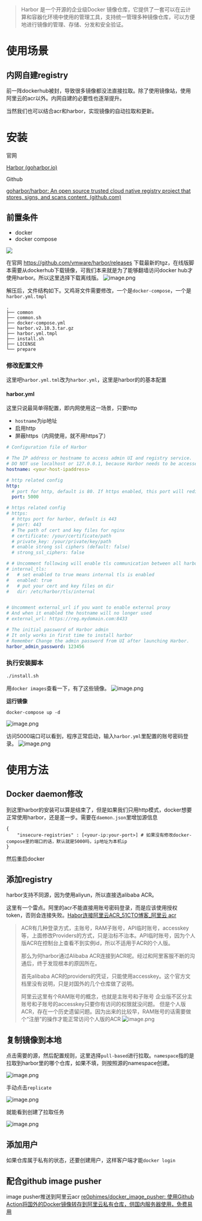
>Harbor 是一个开源的企业级Docker 镜像仓库，它提供了一套可以在云计算和容器化环境中使用的管理工具，支持统一管理多种镜像仓库，可以方便地进行镜像的管理、存储、分发和安全验证。
# 使用场景

## 内网自建registry

前一阵dockerhub被封，导致很多镜像都没法直接拉取。除了使用镜像站，使用阿里云的acr以外。内网自建的必要性也逐渐提升。

当然我们也可以结合acr和harbor，实现镜像的自动拉取和更新。
# 安装

官网

[Harbor (goharbor.io)](https://goharbor.io/) 

Github

[goharbor/harbor: An open source trusted cloud native registry project that stores, signs, and scans content. (github.com)](https://github.com/goharbor/harbor)

## 前置条件

- docker
- docker compose

![](https://phimesimage.oss-cn-hongkong.aliyuncs.com/img/Pasted%20image%2020240802133055.png)

在官网 https://github.com/vmware/harbor/releases 下载最新的tgz，在线版脚本需要从dockerhub下载镜像，可我们本来就是为了能够翻墙访问docker hub才使用harbor。所以这里选择下载离线版。
![image.png](https://phimesimage.oss-cn-hongkong.aliyuncs.com/img/20240802211147.png)


解压后，文件结构如下。又鸡哥文件需要修改，一个是`docker-compose`，一个是`harbor.yml.tmpl`

```
.
├── common
├── common.sh
├── docker-compose.yml
├── harbor.v2.10.3.tar.gz
├── harbor.yml.tmpl
├── install.sh
├── LICENSE
└── prepare

```


### 修改配置文件

这里吧`harbor.yml.tml`改为`harbor.yml`，这里是harbor的的基本配置
#### harbor.yml

这里只说最简单得配置，即内网使用这一场景，只要http

- `hostname`为ip地址
- 启用http
- 屏蔽https（内网使用，就不用https了）

```yml
# Configuration file of Harbor

# The IP address or hostname to access admin UI and registry service.
# DO NOT use localhost or 127.0.0.1, because Harbor needs to be accessed by external clients.
hostname: <your-host-ipaddress>

# http related config
http:
  # port for http, default is 80. If https enabled, this port will redirect to https port
  port: 5000

# https related config
# https:
  # https port for harbor, default is 443
  # port: 443
  # The path of cert and key files for nginx
  # certificate: /your/certificate/path
  # private_key: /your/private/key/path
  # enable strong ssl ciphers (default: false)
  # strong_ssl_ciphers: false

# # Uncomment following will enable tls communication between all harbor components
# internal_tls:
#   # set enabled to true means internal tls is enabled
#   enabled: true
#   # put your cert and key files on dir
#   dir: /etc/harbor/tls/internal


# Uncomment external_url if you want to enable external proxy
# And when it enabled the hostname will no longer used
# external_url: https://reg.mydomain.com:8433

# The initial password of Harbor admin
# It only works in first time to install harbor
# Remember Change the admin password from UI after launching Harbor.
harbor_admin_password: 123456

```

### 执行安装脚本

```sh
./install.sh
```

用`docker images`查看一下，有了这些镜像。
![image.png](https://phimesimage.oss-cn-hongkong.aliyuncs.com/img/20240802211210.png)

**运行镜像**

```
docker-compose up -d
```
![image.png](https://phimesimage.oss-cn-hongkong.aliyuncs.com/img/20240802211230.png)

访问5000端口可以看到，程序正常启动，输入`harbor.yml`里配置的账号密码登录。
![image.png](https://phimesimage.oss-cn-hongkong.aliyuncs.com/img/20240802211246.png)


# 使用方法

## Docker daemon修改

到这里harbor的安装可以算是结束了，但是如果我们只用http模式，docker想要正常使用harbor，还是差一步。需要在`daemon.json`里增加源信息
```
{
	"insecure-registries" : [<your-ip:your-port>] # 如果没有修改docker-compose里的端口的话，默认就是5000吗，ip地址为本机ip
}
```

然后重启docker
## 添加registry

harbor支持不同源，因为使用aliyun，所以直接选alibaba ACR。

这里有一个雷点。阿里的acr不能直接用账号密码登录，而是应该使用授权token，否则会连接失败。[Habor连接阿里云ACR_51CTO博客_阿里云 acr](https://blog.51cto.com/lajifeiwomoshu/5645721)

>ACR有几种登录方式，主账号，RAM子账号，API临时账号，accesskey等，上面修改Providers的方式，只是治标不治本。API临时账号，因为个人版ACR在控制台上查看不到实例id，所以不适用于ACR的个人版。
>
> 那么为何harbor通过Alibaba ACR连接到ACR呢。经过和阿里客服不断的沟通后，终于发现根本的原因所在。
> 
> 首先alibaba ACR的providers的凭证，只能使用accesskey。这个官方文档里没有说明，只是对国外的几个仓库做了说明。
> 
> 阿里云这里有个RAM账号的概念，也就是主账号和子账号
> 企业版不区分主账号和子账号的accesskey只要你有访问的权限就没问题。
> 但是个人版ACR，存在一个历史遗留问题。因为出来的比较早，RAM账号的话需要做个“注册”的操作才能正常访问个人版的ACR
![image.png](https://phimesimage.oss-cn-hongkong.aliyuncs.com/img/20240802211258.png)


## 复制镜像到本地

点击需要的源，然后配置规则，这里选择`pull-based`进行拉取。`namespace`指的是拉取到harbor里的哪个仓库，如果不填，则按照源的namespace创建。

![image.png](https://phimesimage.oss-cn-hongkong.aliyuncs.com/img/20240802211328.png)

手动点击`replicate`

![image.png](https://phimesimage.oss-cn-hongkong.aliyuncs.com/img/20240802211400.png)

就能看到创建了拉取任务

![image.png](https://phimesimage.oss-cn-hongkong.aliyuncs.com/img/20240802211342.png)


## 添加用户

如果仓库属于私有的状态，还要创建用户，这样客户端才能`docker login`

## 配合github image pusher

image pusher推送到阿里云acr
[re0phimes/docker_image_pusher: 使用Github Action将国外的Docker镜像转存到阿里云私有仓库，供国内服务器使用，免费易用](https://github.com/re0phimes/docker_image_pusher)


